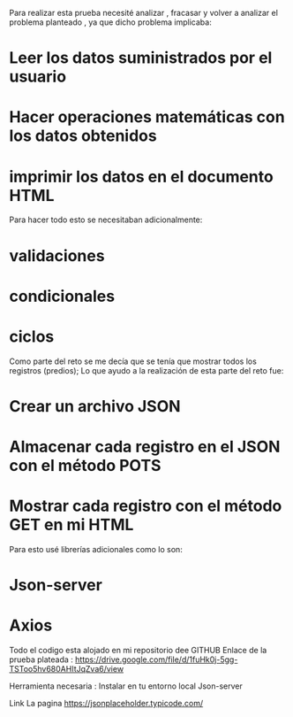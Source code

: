 Para realizar esta prueba necesité analizar , fracasar y volver a analizar el problema planteado , ya que dicho problema 
implicaba:

# Leer los datos suministrados por el usuario
# Hacer operaciones matemáticas con los datos obtenidos
# imprimir los datos  en el documento HTML

Para hacer todo esto se necesitaban adicionalmente:

# validaciones
# condicionales
# ciclos

Como parte del reto se me decía que se tenía que mostrar todos los registros (predios); Lo que ayudo a la realización de esta parte del reto fue:

# Crear un archivo JSON
# Almacenar cada registro en el JSON con el método POTS
# Mostrar cada registro con el método GET en mi HTML

Para esto usé librerías adicionales como lo son:
# Json-server
# Axios

Todo el codigo esta alojado en mi repositorio dee GITHUB
 Enlace de la prueba plateada :
https://drive.google.com/file/d/1fuHk0j-5gg-TSToo5hv680AHItJqZva6/view

Herramienta necesaria :
Instalar en tu entorno local Json-server

Link La pagina https://jsonplaceholder.typicode.com/



